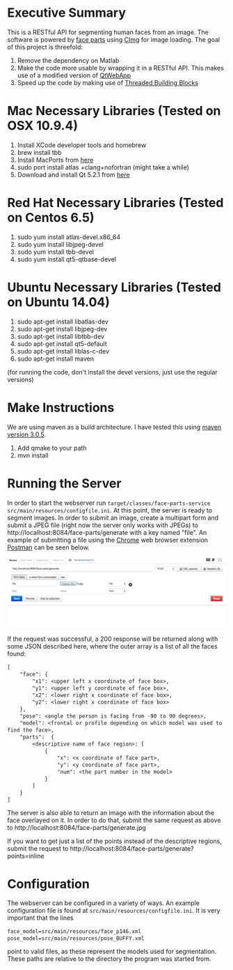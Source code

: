 # Executive Summary

This is a RESTful API for segmenting human faces from an image.  The software is powered by [face parts](http://www.ics.uci.edu/~xzhu/face/) using [CImg](http://cimg.sourceforge.net/) for image loading.  The goal of this project is threefold:

1.  Remove the dependency on Matlab
2.  Make the code more usable by wrapping it in a RESTful API.  This makes use of a modified version of [QtWebApp](http://stefanfrings.de/qtwebapp/index-en.html)
3.  Speed up the code by making use of [Threaded Building Blocks](https://www.threadingbuildingblocks.org/)

# Mac Necessary Libraries (Tested on OSX 10.9.4)

1.  Install XCode developer tools and homebrew
2.  brew install tbb
3.  Install MacPorts from [here](https://www.macports.org/install.php)
4.  sudo port install atlas +clang+nofortran (might take a while)
5.  Download and install Qt 5.2.1 from [here](http://qt-project.org/downloads)

# Red Hat Necessary Libraries (Tested on Centos 6.5)

1.  sudo yum install atlas-devel.x86_64
2.  sudo yum install libjpeg-devel
3.  sudo yum install tbb-devel
4.  sudo yum install qt5-qtbase-devel

# Ubuntu Necessary Libraries (Tested on Ubuntu 14.04)

1.  sudo apt-get install libatlas-dev
2.  sudo apt-get install libjpeg-dev
3.  sudo apt-get install libtbb-dev
4.  sudo apt-get install qt5-default
5.  sudo apt-get install liblas-c-dev
6.  sudo apt-get install maven

(for running the code, don't install the devel versions, just use the regular versions)

# Make Instructions
We are using maven as a build architecture.  I have tested this using [maven version 3.0.5](http://maven.apache.org/download.cgi).

1.  Add qmake to your path
2.  mvn install

# Running the Server

In order to start the webserver run `target/classes/face-parts-service src/main/resources/configfile.ini`.  At this point, the server is ready to segment images.  In order to submit an image, create a multipart form and submit a JPEG file (right now the server only works with JPEGs) to http://localhost:8084/face-parts/generate with a key named "file".  An example of submitting a file using the [Chrome](https://www.google.com/intl/en-US/chrome/browser/) web browser extension [Postman](https://chrome.google.com/webstore/detail/postman-rest-client/fdmmgilgnpjigdojojpjoooidkmcomcm?hl=en) can be seen below.

![Submitting an image with Postman](/images/postman_demo.png)

If the request was successful, a 200 response will be returned along with some JSON described here, where the outer array is a list of all the faces found:

    [
        "face": {
            "x1": <upper left x coordinate of face box>,
            "y1": <upper left y coordinate of face box>,
            "x2": <lower right x coordinate of face box>,
            "y2": <lower right x coordinate of face box>
        },
        "pose": <angle the person is facing from -90 to 90 degrees>,
        "model": <frontal or profile depending on which model was used to find the face>,
        "parts":  {
            <descriptive name of face region>: [
                {
                    "x": <x coordinate of face part>,
                    "y": <y coordinate of face part>,
                    "num": <the part number in the model>
                }
            ]
        }
    ]

The server is also able to return an image with the information about the face overlayed on it.  In order to do that, submit the same request as above to http://localhost:8084/face-parts/generate.jpg

If you want to get just a list of the points instead of the descriptive regions, submit the request to http://localhost:8084/face-parts/generate?points=inline

# Configuration

The webserver can be configured in a variety of ways.  An example configuration file is found at `src/main/resources/configfile.ini`.  It is very important that the lines

    face_model=src/main/resources/face_p146.xml
    pose_model=src/main/resources/pose_BUFFY.xml

point to valid files, as these represent the models used for segmentation.  These paths are relative to the directory the program was started from.
